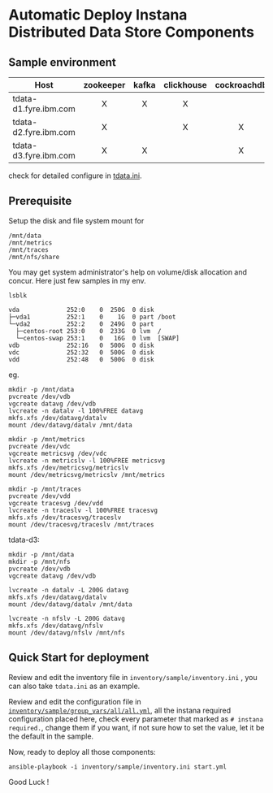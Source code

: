 # Automatic Deploy Instana Distributed Data Store Components

## Sample environment


| Host                  | zookeeper | kafka | clickhouse | cockroachdb | cassandra | elasticsearch | nfs |
|-----------------------|:---------:|:-----:|:----------:|:-----------:|:---------:|:-------------:|:---:|
| tdata-d1.fyre.ibm.com | X         | X     | X          |             | X         | X (master)    |     |
| tdata-d2.fyre.ibm.com | X         |       | X          | X           | X         | X(data)       |     |
| tdata-d3.fyre.ibm.com | X         | X     |            | X           |           | X(data)       | X   |

check for detailed configure in [tdata.ini](inventory/sample/tdata.ini).

## Prerequisite

Setup the disk and file system mount for
```
/mnt/data
/mnt/metrics
/mnt/traces
/mnt/nfs/share
```
You may get system administrator's help on volume/disk allocation and concur.
Here just few samples in my env.

`lsblk`
```
vda             252:0    0  250G  0 disk
├─vda1          252:1    0    1G  0 part /boot
└─vda2          252:2    0  249G  0 part
  ├─centos-root 253:0    0  233G  0 lvm  /
  └─centos-swap 253:1    0   16G  0 lvm  [SWAP]
vdb             252:16   0  500G  0 disk
vdc             252:32   0  500G  0 disk
vdd             252:48   0  500G  0 disk
```
eg.
```
mkdir -p /mnt/data
pvcreate /dev/vdb
vgcreate datavg /dev/vdb
lvcreate -n datalv -l 100%FREE datavg
mkfs.xfs /dev/datavg/datalv
mount /dev/datavg/datalv /mnt/data
```
```
mkdir -p /mnt/metrics
pvcreate /dev/vdc
vgcreate metricsvg /dev/vdc
lvcreate -n metricslv -l 100%FREE metricsvg
mkfs.xfs /dev/metricsvg/metricslv
mount /dev/metricsvg/metricslv /mnt/metrics
```
```
mkdir -p /mnt/traces
pvcreate /dev/vdd
vgcreate tracesvg /dev/vdd
lvcreate -n traceslv -l 100%FREE tracesvg
mkfs.xfs /dev/tracesvg/traceslv
mount /dev/tracesvg/traceslv /mnt/traces
```

tdata-d3:
```
mkdir -p /mnt/data
mkdir -p /mnt/nfs
pvcreate /dev/vdb
vgcreate datavg /dev/vdb

lvcreate -n datalv -L 200G datavg
mkfs.xfs /dev/datavg/datalv
mount /dev/datavg/datalv /mnt/data

lvcreate -n nfslv -L 200G datavg
mkfs.xfs /dev/datavg/nfslv
mount /dev/datavg/nfslv /mnt/nfs
```


## Quick Start for deployment

Review and edit the inventory file in `inventory/sample/inventory.ini` , you can also take `tdata.ini` as an example.

Review and edit the configuration file in  [`inventory/sample/group_vars/all/all.yml`](inventory/sample/group_vars/all/all.yml), all the instana required configuration placed here, check every parameter that marked as `# instana required.`, change them if you want, if not sure how to set the value, let it be the default in the sample.

Now, ready to deploy all those components:
```
ansible-playbook -i inventory/sample/inventory.ini start.yml
```

Good Luck !
